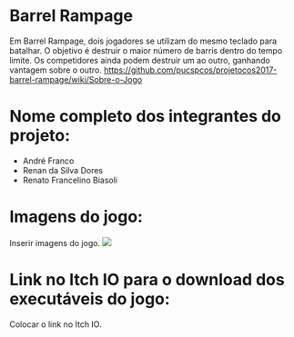 # Barrel Rampage

Em Barrel Rampage, dois jogadores se utilizam do mesmo teclado para batalhar. O objetivo é destruir o maior número de barris dentro do tempo limite. Os competidores ainda podem destruir um ao outro, ganhando vantagem sobre o outro.
https://github.com/pucspcos/projetocos2017-barrel-rampage/wiki/Sobre-o-Jogo

# Nome completo dos integrantes do projeto:

* André Franco
* Renan da Silva Dores
* Renato Francelino Biasoli

# Imagens do jogo:

Inserir imagens do jogo.
![](https://github.com/pucspcos/projetocos2017-barrel-rampage/blob/master/Concepts/Concept2.jpg)

# Link no Itch IO para o download dos executáveis do jogo:

Colocar o link no Itch IO.
